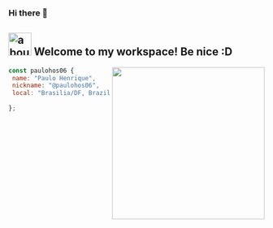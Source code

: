 ### Hi there 👋

## <img width="45" alt="about" src="https://raw.github.com/elizarov/elizarov/master/about.png"> Welcome to my workspace! Be nice :D

<img align="right" width="300" src="https://i2.wp.com/allhtaccess.info/wp-content/uploads/2018/03/programming.gif?fit=1281%2C716&ssl=1" /> 

```javascript
const paulohos06 {
 name: "Paulo Henrique",
 nickname: "@paulohos06",
 local: "Brasilia/DF, Brazil",
 
};
```

<!--
**paulohos06/paulohos06** is a ✨ _special_ ✨ repository because its `README.md` (this file) appears on your GitHub profile.

Here are some ideas to get you started:

- 🔭 I’m currently working on ...
- 🌱 I’m currently learning ...
- 👯 I’m looking to collaborate on ...
- 🤔 I’m looking for help with ...
- 💬 Ask me about ...
- 📫 How to reach me: ...
- 😄 Pronouns: ...
- ⚡ Fun fact: ...
-->
